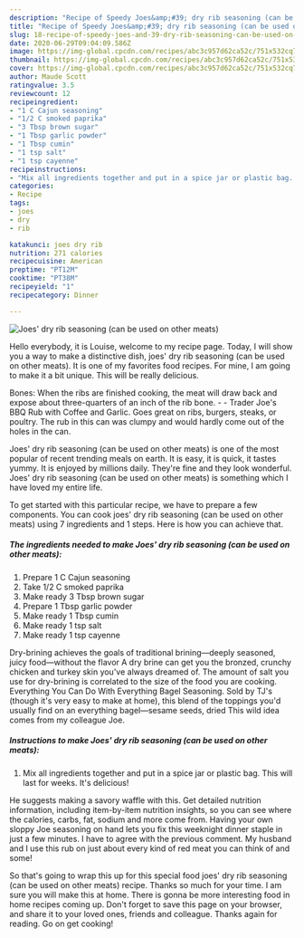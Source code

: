 ```yaml
---
description: "Recipe of Speedy Joes&amp;#39; dry rib seasoning (can be used on other meats)"
title: "Recipe of Speedy Joes&amp;#39; dry rib seasoning (can be used on other meats)"
slug: 18-recipe-of-speedy-joes-and-39-dry-rib-seasoning-can-be-used-on-other-meats
date: 2020-06-29T09:04:09.586Z
image: https://img-global.cpcdn.com/recipes/abc3c957d62ca52c/751x532cq70/joes-dry-rib-seasoning-can-be-used-on-other-meats-recipe-main-photo.jpg
thumbnail: https://img-global.cpcdn.com/recipes/abc3c957d62ca52c/751x532cq70/joes-dry-rib-seasoning-can-be-used-on-other-meats-recipe-main-photo.jpg
cover: https://img-global.cpcdn.com/recipes/abc3c957d62ca52c/751x532cq70/joes-dry-rib-seasoning-can-be-used-on-other-meats-recipe-main-photo.jpg
author: Maude Scott
ratingvalue: 3.5
reviewcount: 12
recipeingredient:
- "1 C Cajun seasoning"
- "1/2 C smoked paprika"
- "3 Tbsp brown sugar"
- "1 Tbsp garlic powder"
- "1 Tbsp cumin"
- "1 tsp salt"
- "1 tsp cayenne"
recipeinstructions:
- "Mix all ingredients together and put in a spice jar or plastic bag. This will last for weeks. It&#39;s delicious!"
categories:
- Recipe
tags:
- joes
- dry
- rib

katakunci: joes dry rib 
nutrition: 271 calories
recipecuisine: American
preptime: "PT12M"
cooktime: "PT38M"
recipeyield: "1"
recipecategory: Dinner

---
```



![Joes&#39; dry rib seasoning (can be used on other meats)](https://img-global.cpcdn.com/recipes/abc3c957d62ca52c/751x532cq70/joes-dry-rib-seasoning-can-be-used-on-other-meats-recipe-main-photo.jpg)

Hello everybody, it is Louise, welcome to my recipe page. Today, I will show you a way to make a distinctive dish, joes&#39; dry rib seasoning (can be used on other meats). It is one of my favorites food recipes. For mine, I am going to make it a bit unique. This will be really delicious.

Bones: When the ribs are finished cooking, the meat will draw back and expose about three-quarters of an inch of the rib bone. - - Trader Joe&#39;s BBQ Rub with Coffee and Garlic. Goes great on ribs, burgers, steaks, or poultry. The rub in this can was clumpy and would hardly come out of the holes in the can.

Joes&#39; dry rib seasoning (can be used on other meats) is one of the most popular of recent trending meals on earth. It is easy, it is quick, it tastes yummy. It is enjoyed by millions daily. They're fine and they look wonderful. Joes&#39; dry rib seasoning (can be used on other meats) is something which I have loved my entire life.


To get started with this particular recipe, we have to prepare a few components. You can cook joes&#39; dry rib seasoning (can be used on other meats) using 7 ingredients and 1 steps. Here is how you can achieve that.

##### The ingredients needed to make Joes&#39; dry rib seasoning (can be used on other meats):

1. Prepare 1 C Cajun seasoning
1. Take 1/2 C smoked paprika
1. Make ready 3 Tbsp brown sugar
1. Prepare 1 Tbsp garlic powder
1. Make ready 1 Tbsp cumin
1. Make ready 1 tsp salt
1. Make ready 1 tsp cayenne


Dry-brining achieves the goals of traditional brining—deeply seasoned, juicy food—without the flavor A dry brine can get you the bronzed, crunchy chicken and turkey skin you&#39;ve always dreamed of. The amount of salt you use for dry-brining is correlated to the size of the food you are cooking. Everything You Can Do With Everything Bagel Seasoning. Sold by TJ&#39;s (though it&#39;s very easy to make at home), this blend of the toppings you&#39;d usually find on an everything bagel—sesame seeds, dried This wild idea comes from my colleague Joe. 

##### Instructions to make Joes&#39; dry rib seasoning (can be used on other meats):

1. Mix all ingredients together and put in a spice jar or plastic bag. This will last for weeks. It&#39;s delicious!


He suggests making a savory waffle with this. Get detailed nutrition information, including item-by-item nutrition insights, so you can see where the calories, carbs, fat, sodium and more come from. Having your own sloppy Joe seasoning on hand lets you fix this weeknight dinner staple in just a few minutes. I have to agree with the previous comment. My husband and I use this rub on just about every kind of red meat you can think of and some! 

So that's going to wrap this up for this special food joes&#39; dry rib seasoning (can be used on other meats) recipe. Thanks so much for your time. I am sure you will make this at home. There is gonna be more interesting food in home recipes coming up. Don't forget to save this page on your browser, and share it to your loved ones, friends and colleague. Thanks again for reading. Go on get cooking!

